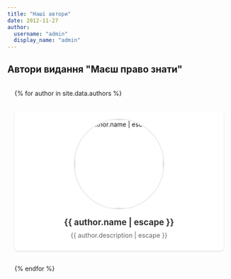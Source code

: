 ```yaml
---
title: "Наші автори"
date: 2012-11-27
author: 
  username: "admin"
  display_name: "admin"
---
```


## Автори видання "Маєш право знати"

<div class="authors-grid">
  {% for author in site.data.authors %}
    <div class="author-card">
      <a href="{{ '/author/' | append: author.login | relative_url }}" class="author-link">
        <img src="{{ author.avatarUrl | relative_url }}" alt="{{ author.name | escape }}" class="author-avatar">
        <h3 class="author-name">{{ author.name | escape }}</h3>
        <p class="author-description">{{ author.description | escape }}</p>
      </a>
    </div>
  {% endfor %}
</div>

<style>
.authors-grid {
  display: grid;
  grid-template-columns: repeat(auto-fill, minmax(300px, 1fr));
  gap: 2rem;
  padding: 1rem;
}

.author-card {
  background: white;
  border-radius: 8px;
  box-shadow: 0 2px 4px rgba(0,0,0,0.1);
  transition: transform 0.2s ease-in-out;
  overflow: hidden;
}

.author-card:hover {
  transform: translateY(-5px);
  box-shadow: 0 4px 8px rgba(0,0,0,0.15);
}

.author-link {
  text-decoration: none;
  color: inherit;
  display: block;
  padding: 1rem;
}

.author-avatar {
  width: 200px;
  height: 200px;
  object-fit: cover;
  border-radius: 50%;
  display: block;
  margin: 0 auto 1rem;
  border: 3px solid #f0f0f0;
}

.author-name {
  font-size: 1.2rem;
  margin: 0.5rem 0;
  color: #333;
  text-align: center;
}

.author-description {
  font-size: 0.9rem;
  color: #666;
  margin: 0.5rem 0;
  text-align: center;
  line-height: 1.4;
}

@media (max-width: 768px) {
  .authors-grid {
    grid-template-columns: 1fr;
    gap: 1rem;
  }
  
  .author-card {
    max-width: 400px;
    margin: 0 auto;
  }
}
</style>
